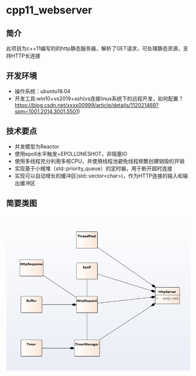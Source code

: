 # cpp11_webserver
## 简介
此项目为c++11编写的的http静态服务器，解析了GET请求，可处理静态资源，支持HTTP长连接
## 开发环境
- 操作系统：ubuntu18.04
- 开发工具:win10+vs2019+ssh(vs连接linux系统下的远程开发，如何配置？<https://blog.csdn.net/xxxx00999/article/details/112021469?spm=1001.2014.3001.5501>)
## 技术要点
- 并发模型为Reactor
- 使用epoll水平触发+EPOLLONESHOT，非阻塞IO
- 使用多线程充分利用多核CPU，并使用线程池避免线程频繁创建销毁的开销
- 实现基于小根堆（std::priority_queue）的定时器，用于断开超时连接
- 实现可以自动增长的缓冲区(std::vector\<char>\)，作为HTTP连接的输入和输出缓冲区
## 简要类图
  ![项目简要类图](./img/class_diagram.png)

